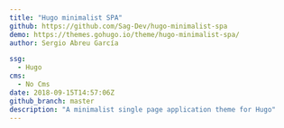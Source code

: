 ```yaml
---
title: "Hugo minimalist SPA"
github: https://github.com/Sag-Dev/hugo-minimalist-spa
demo: https://themes.gohugo.io/theme/hugo-minimalist-spa/
author: Sergio Abreu García

ssg:
  - Hugo
cms:
  - No Cms
date: 2018-09-15T14:57:06Z
github_branch: master
description: "A minimalist single page application theme for Hugo"
---
```

